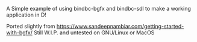 A Simple example of using bindbc-bgfx and bindbc-sdl to make a working application in D!

Ported slightly from https://www.sandeepnambiar.com/getting-started-with-bgfx/ 
Still W.I.P. and untested on GNU/Linux or MacOS 
